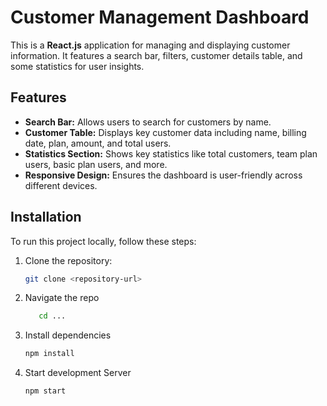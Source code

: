 # Customer Management Dashboard

This is a **React.js** application for managing and displaying customer information. It features a search bar, filters, customer details table, and some statistics for user insights.

## Features

- **Search Bar:** Allows users to search for customers by name.
- **Customer Table:** Displays key customer data including name, billing date, plan, amount, and total users.
- **Statistics Section:** Shows key statistics like total customers, team plan users, basic plan users, and more.
- **Responsive Design:** Ensures the dashboard is user-friendly across different devices.

## Installation

To run this project locally, follow these steps:

1. Clone the repository:

   ```bash
   git clone <repository-url>

2. Navigate the repo

   ```bash
      cd ...

3. Install dependencies

   ```bash
   npm install

4. Start development Server

   ```bash
   npm start

